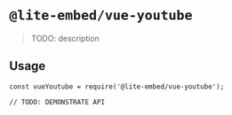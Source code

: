 # `@lite-embed/vue-youtube`

> TODO: description

## Usage

```
const vueYoutube = require('@lite-embed/vue-youtube');

// TODO: DEMONSTRATE API
```
